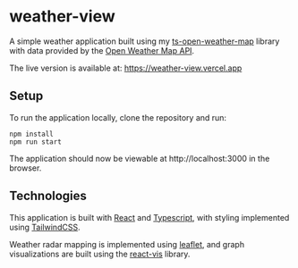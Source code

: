 # weather-view

A simple weather application built using my [ts-open-weather-map]() library with data provided by the [Open Weather Map API](https://openweathermap.org/).

The live version is available at: https://weather-view.vercel.app

## Setup

To run the application locally, clone the repository and run:

```
npm install
npm run start
```

The application should now be viewable at http://localhost:3000 in the browser.

## Technologies

This application is built with [React](https://reactjs.org/) and [Typescript](https://www.typescriptlang.org/), with styling implemented using [TailwindCSS](https://tailwindcss.com/).

Weather radar mapping is implemented using [leaflet](https://leafletjs.com/), and graph visualizations are built using the [react-vis](https://uber.github.io/react-vis/) library.

